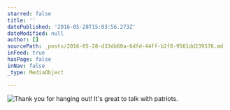 ```yaml
---
starred: false
title: ''
datePublished: '2016-05-28T15:03:56.273Z'
dateModified: null
author: []
sourcePath: _posts/2016-05-28-d33db60a-6dfd-44ff-b2f8-9561dd239576.md
inFeed: true
hasPage: false
inNav: false
_type: MediaObject

---
```

![Thank you for hanging out! It's great to talk with patriots. ](https://the-grid-user-content.s3-us-west-2.amazonaws.com/9c3a04ae-09e0-48e3-aef4-ebe39a8d0a4e.jpg)